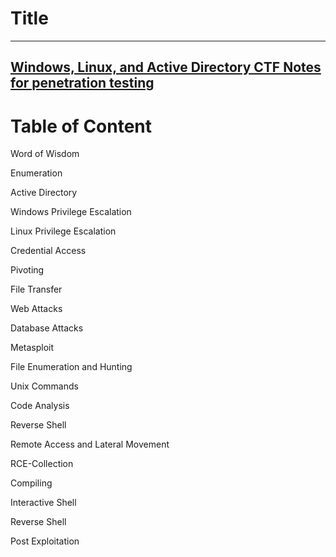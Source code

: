 # Title
---
[Windows, Linux, and Active Directory CTF Notes for penetration testing](https://iptracej.gitbook.io/windows-linux-and-active-directory-ctf-notes)
---

# Table of Content

Word of Wisdom&#x20;

Enumeration

Active Directory

Windows Privilege Escalation

Linux Privilege Escalation

Credential Access

Pivoting&#x20;

File Transfer

Web Attacks

Database Attacks

Metasploit

File Enumeration and Hunting

Unix Commands

Code Analysis

Reverse Shell&#x20;

Remote Access and Lateral Movement

RCE-Collection

Compiling

Interactive Shell

Reverse Shell

Post Exploitation
